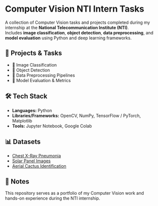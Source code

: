 # Computer Vision NTI Intern Tasks

A collection of Computer Vision tasks and projects completed during my internship at the **National Telecommunication Institute (NTI)**.  
Includes **image classification**, **object detection**, **data preprocessing**, and **model evaluation** using Python and deep learning frameworks.

## 📂 Projects & Tasks
- 🔹 Image Classification  
- 🔹 Object Detection  
- 🔹 Data Preprocessing Pipelines  
- 🔹 Model Evaluation & Metrics  

## 🛠️ Tech Stack
- **Languages:** Python  
- **Libraries/Frameworks:** OpenCV, NumPy, TensorFlow / PyTorch, Matplotlib  
- **Tools:** Jupyter Notebook, Google Colab  

## 📊 Datasets
- [Chest X-Ray Pneumonia](https://www.kaggle.com/datasets/paultimothymooney/chest-xray-pneumonia)  
- [Solar Panel Images](https://www.kaggle.com/datasets/pythonafroz/solar-panel-images)  
- [Aerial Cactus Identification](https://www.kaggle.com/competitions/aerial-cactus-identification)  

## 📌 Notes
This repository serves as a portfolio of my Computer Vision work and hands-on experience during the NTI internship.
